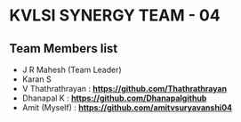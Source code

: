 # KVLSI SYNERGY TEAM - 04
## Team Members list 
- J R Mahesh (Team Leader)
- Karan S
- V Thathrathrayan          : **https://github.com/Thathrathrayan** 
- Dhanapal K                : **https://github.com/Dhanapalgithub** 
- Amit (Myself)             : **https://github.com/amitvsuryavanshi04** 